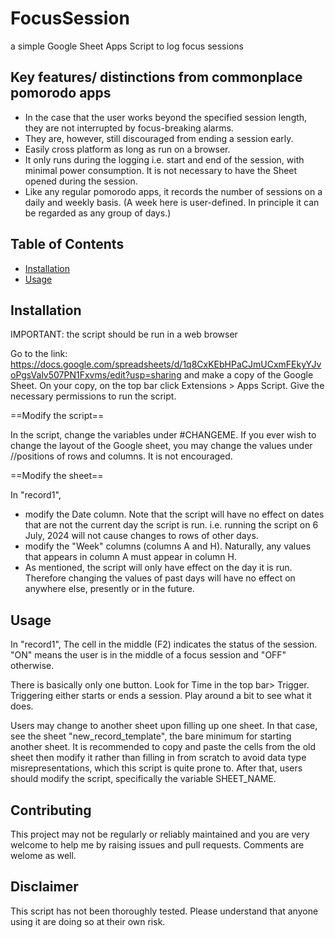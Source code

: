 # FocusSession
a simple Google Sheet Apps Script to log focus sessions

## Key features/ distinctions from commonplace pomorodo apps
- In the case that the user works beyond the specified session length, they are not interrupted by focus-breaking alarms. 
- They are, however, still discouraged from ending a session early. 
- Easily cross platform as long as run on a browser. 
- It only runs during the logging i.e. start and end of the session, with minimal power consumption. It is not necessary to have the Sheet opened during the session. 
- Like any regular pomorodo apps, it records the number of sessions on a daily and weekly basis. (A week here is user-defined. In principle it can be regarded as any group of days.)

## Table of Contents
- [Installation](#installation)
- [Usage](#usage)

## Installation

IMPORTANT: the script should be run in a web browser

Go to the link: https://docs.google.com/spreadsheets/d/1q8CxKEbHPaCJmUCxmFEkyYJvoPgsValv507PN1Fxvms/edit?usp=sharing and make a copy of the Google Sheet. On your copy, on the top bar click Extensions  > Apps Script. Give the necessary permissions to run the script. 

==Modify the script==

In the script, change the variables under #CHANGEME. If you ever wish to change the layout of the Google sheet, you may change the values under //positions of rows and columns. It is not encouraged. 

==Modify the sheet==

In "record1", 
- modify the Date column. Note that the script will have no effect on dates that are not the current day the script is run. i.e. running the script on 6 July, 2024 will not cause changes to rows of other days.
- modify the "Week" columns (columns A and H). Naturally, any values that appears in column A must appear in column H. 
- As mentioned, the script will only have effect on the day it is run. Therefore changing the values of past days will have no effect on anywhere else, presently or in the future. 

## Usage

In "record1", 
The cell in the middle (F2) indicates the status of the session. "ON" means the user is in the middle of a focus session and "OFF" otherwise. 

There is basically only one button. Look for Time in the top bar> Trigger. Triggering either starts or ends a session. Play around a bit to see what it does. 

Users may change to another sheet upon filling up one sheet. In that case, see the sheet "new_record_template", the bare minimum for starting another sheet. It is recommended to copy and paste the cells from the old sheet then modify it rather than filling in from scratch to avoid data type misrepresentations, which this script is quite prone to. After that, users should modify the script, specifically the variable SHEET_NAME. 


## Contributing
This project may not be regularly or reliably maintained and you are very welcome to help me by raising issues and pull requests. Comments are welome as well. 

## Disclaimer
This script has not been thoroughly tested. Please understand that anyone using it are doing so at their own risk. 
